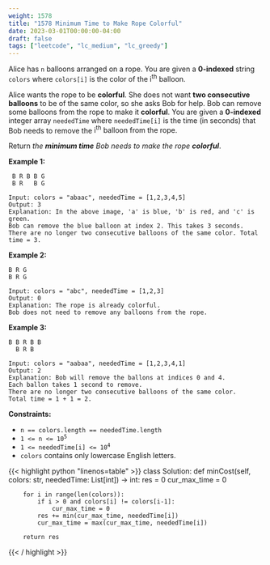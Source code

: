 ```yaml
---
weight: 1578
title: "1578 Minimum Time to Make Rope Colorful"
date: 2023-03-01T00:00:00-04:00
draft: false
tags: ["leetcode", "lc_medium", "lc_greedy"]
---
```


Alice has `n` balloons arranged on a rope. You are given a **0-indexed** string `colors` where `colors[i]` is the color of the <coce>i<sup>th</sup></code> balloon.

Alice wants the rope to be **colorful**. She does not want **two consecutive balloons** to be of the same color, so she asks Bob for help. Bob can remove some balloons from the rope to make it **colorful**. You are given a **0-indexed** integer array `neededTime` where `neededTime[i]` is the time (in seconds) that Bob needs to remove the <coce>i<sup>th</sup></code> balloon from the rope.

Return *the **minimum time** Bob needs to make the rope **colorful***.


**Example 1:**
```
 B R B B G
 B R   B G

Input: colors = "abaac", neededTime = [1,2,3,4,5]
Output: 3
Explanation: In the above image, 'a' is blue, 'b' is red, and 'c' is green.
Bob can remove the blue balloon at index 2. This takes 3 seconds.
There are no longer two consecutive balloons of the same color. Total time = 3.
```
**Example 2:**
```
B R G
B R G

Input: colors = "abc", neededTime = [1,2,3]
Output: 0
Explanation: The rope is already colorful.
Bob does not need to remove any balloons from the rope.
```
**Example 3:**
```
B B R B B
  B R B

Input: colors = "aabaa", neededTime = [1,2,3,4,1]
Output: 2
Explanation: Bob will remove the ballons at indices 0 and 4.
Each ballon takes 1 second to remove.
There are no longer two consecutive balloons of the same color.
Total time = 1 + 1 = 2.
```

**Constraints:**
- `n == colors.length == neededTime.length`
- <code>1 <= n <= 10<sup>5</sup></code>
- <code>1 <= neededTime[i] <= 10<sup>4</sup></code>
- `colors` contains only lowercase English letters.

<div class="tabs"></div>
<div class="tab-content">
<div id="python" class="lang">
{{< highlight python "linenos=table" >}}
class Solution:
    def minCost(self, colors: str, neededTime: List[int]) -> int:
        res = 0
        cur_max_time = 0

        for i in range(len(colors)):
            if i > 0 and colors[i] != colors[i-1]:
                cur_max_time = 0
            res += min(cur_max_time, neededTime[i])
            cur_max_time = max(cur_max_time, neededTime[i])
        
        return res
{{< / highlight >}}
</div>
</div>
